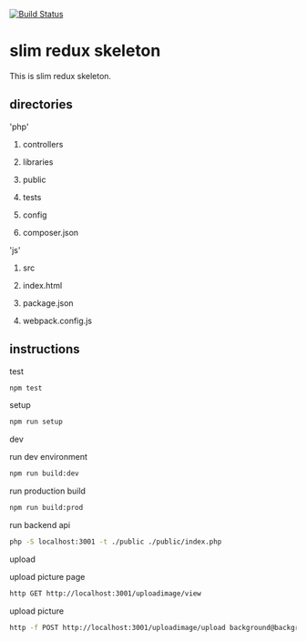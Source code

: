 [![Build Status](https://travis-ci.org/xuyuji9000/slim-redux-skeleton.svg?branch=master)](https://travis-ci.org/xuyuji9000/slim-redux-skeleton)
# slim redux skeleton
This is slim redux skeleton.

## directories

'php'

1. controllers

2. libraries

3. public

4. tests

5. config

6. composer.json

'js'

1. src

2. index.html

3. package.json

4. webpack.config.js


## instructions 

test

```bash
npm test
```

setup

```bash
npm run setup
```

dev

run dev environment
```bash
npm run build:dev
```

run production build
```bash
npm run build:prod
```

run backend api
```bash
php -S localhost:3001 -t ./public ./public/index.php
```

upload

upload picture page
```bash
http GET http://localhost:3001/uploadimage/view
```

upload picture 

```bash
http -f POST http://localhost:3001/uploadimage/upload background@background.jpg
```

